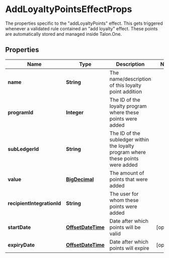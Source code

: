 

# AddLoyaltyPointsEffectProps

The properties specific to the \"addLoyaltyPoints\" effect. This gets triggered whenever a validated rule contained an \"add loyalty\" effect. These points are automatically stored and managed inside Talon.One.
## Properties

Name | Type | Description | Notes
------------ | ------------- | ------------- | -------------
**name** | **String** | The name/description of this loyalty point addition | 
**programId** | **Integer** | The ID of the loyalty program where these points were added | 
**subLedgerId** | **String** | The ID of the subledger within the loyalty program where these points were added | 
**value** | [**BigDecimal**](BigDecimal.md) | The amount of points that were added | 
**recipientIntegrationId** | **String** | The user for whom these points were added | 
**startDate** | [**OffsetDateTime**](OffsetDateTime.md) | Date after which points will be valid |  [optional]
**expiryDate** | [**OffsetDateTime**](OffsetDateTime.md) | Date after which points will expire |  [optional]



